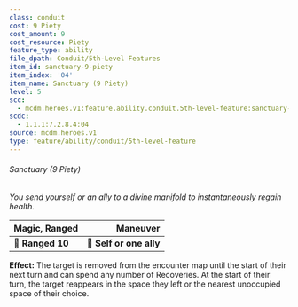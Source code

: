 ```yaml
---
class: conduit
cost: 9 Piety
cost_amount: 9
cost_resource: Piety
feature_type: ability
file_dpath: Conduit/5th-Level Features
item_id: sanctuary-9-piety
item_index: '04'
item_name: Sanctuary (9 Piety)
level: 5
scc:
  - mcdm.heroes.v1:feature.ability.conduit.5th-level-feature:sanctuary-9-piety
scdc:
  - 1.1.1:7.2.8.4:04
source: mcdm.heroes.v1
type: feature/ability/conduit/5th-level-feature
---
```


###### Sanctuary (9 Piety)

*You send yourself or an ally to a divine manifold to instantaneously regain health.*

| **Magic, Ranged** |            **Maneuver** |
| ----------------- | ----------------------: |
| **📏 Ranged 10**  | **🎯 Self or one ally** |

**Effect:** The target is removed from the encounter map until the start of their next turn and can spend any number of Recoveries. At the start of their turn, the target reappears in the space they left or the nearest unoccupied space of their choice.
